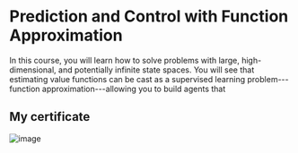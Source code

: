 # Prediction and Control with Function Approximation
In this course, you will learn how to solve problems with large, high-dimensional, and potentially infinite state spaces. You will see that estimating value functions can be cast as a supervised learning problem---function approximation---allowing you to build agents that 
## My certificate
![image](https://github.com/user-attachments/assets/10aaa293-59ee-45c9-9d34-178c2948b375)

